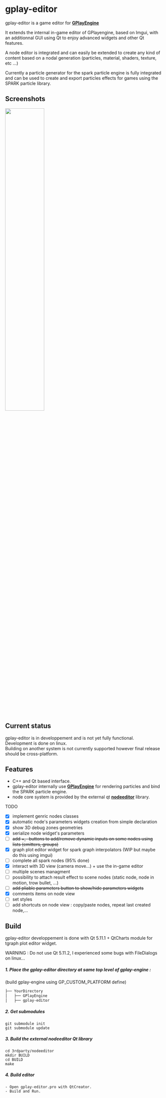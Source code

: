 # gplay-editor
gplay-editor is a game editor for [**GPlayEngine**](https://github.com/fredakilla/GPlayEngine)

It extends the internal in-game editor of GPlayengine, based on Imgui, with an additionnal GUI using Qt to enjoy advanced widgets and other Qt features.

A node editor is integrated and can easily be extended to create any kind of content based on a nodal generation (particles, material, shaders, texture, etc ...)

Currently a particle generator for the spark particle engine is fully integrated and can be used to create and export particles effects for games using the SPARK particle library.


 
## Screenshots
<img src="https://i.imgur.com/tfIqiPa.png" width="50%" height="%">

## Current status
gplay-editor is in developpement and is not yet fully functional.  
Development is done on linux.   
Building on another system is not currently supported however final release should be cross-platform.


## Features
- C++ and Qt based interface.
- gplay-editor internally use [**GPlayEngine**](https://github.com/fredakilla/GPlayEngine) for rendering particles and bind the SPARK particle engine.
- node core system is provided by the external qt [**nodeeditor**](https://github.com/paceholder/nodeeditor) library.

TODO
- [x] implement genric nodes classes
- [x] automatic node's parameters widgets creation from simple declaration
- [x] show 3D debug zones geometries
- [x] serialize node widget's parameters
- [ ] ~~add +,- buttons to add/remove dynamic inputs on some nodes using lists (emitters, groups)~~
- [x] graph plot editor widget for spark graph interpolators (WIP but maybe do this using imgui)
- [ ] complete all spark nodes (95% done)
- [x] interact with 3D view (camera move...) + use the in-game editor
- [ ] multiple scenes managment
- [ ] possibility to attach result effect to scene nodes (static node, node in motion, trow bullet, ...)
- [ ] ~~add pliable parameters button to show/hide parameters widgets~~
- [x] comments items on node view
- [ ] set styles
- [ ] add shortcuts on node view : copy/paste nodes, repeat last created node,...

## Build

gplay-editor developpement is done with Qt 5.11.1 + QtCharts module for tgraph plot editor widget.   

WARNING : Do not use Qt 5.11.2, I experienced some bugs with FileDialogs on linux...


##### 1. Place the gplay-editor directory at same top level of gplay-engine :
(build gplay-engine using GP_CUSTOM_PLATFORM define)
```bash
├── YourDirectory
│	├── GPlayEngine
│	├── gplay-editor
```

##### 2. Get submodules
```
git submodule init
git submodule update
```

##### 3. Build the external nodeeditor Qt library
```
cd 3rdparty/nodeeditor
mkdir BUILD
cd BUILD
make
```

##### 4. Build editor
```
- Open gplay-editor.pro with QtCreator.  
- Build and Run.
```
